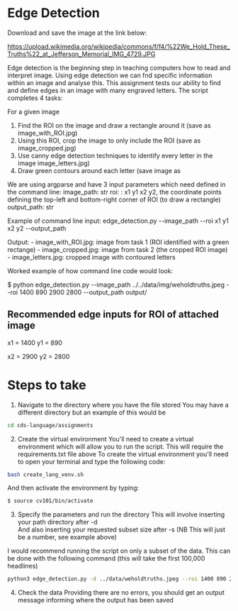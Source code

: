 
# Edge Detection
Download and save the image at the link below:

https://upload.wikimedia.org/wikipedia/commons/f/f4/%22We_Hold_These_Truths%22_at_Jefferson_Memorial_IMG_4729.JPG

Edge detection is the beginning step in teaching computers how to read and interpret image. Using edge detection we can fnd specific information within an image and analyse this. This assignment tests our ability to find and define edges in an image with many engraved letters. The script completes 4 tasks: 

For a given image
  1. Find the ROI on the image and draw a rectangle around it   (save as image_with_ROI.jpg)  
  2. Using this ROI, crop the image to only include the ROI   (save as image_cropped.jpg) 
  3. Use canny edge detection techniques to identify every letter in the image image_letters.jpg) 
  4. Draw green contours around each letter  (save image as  
  
We are using argparse and have 3 input parameters which need defined in the command line:
    image_path: str <path-to-image>
    roi: : x1 y1 x2 y2, the coordinate points defining the top-left and bottom-right corner of ROI (to draw a rectangle) 
    output_path: str <path-to-output-file>
    
Example of command line input:
    edge_detection.py --image_path <path-to-image> --roi x1 y1 x2 y2 --output_path <path-to-output-file>

Output:
    - image_with_ROI.jpg: image from task 1 (ROI identified with a green rectange) 
    - image_cropped.jpg: image from task 2 (the cropped ROI image) 
    - image_letters.jpg: cropped image with contoured letters
    
Worked example of how command line code would look: 

$ python edge_detection.py --image_path ../../data/img/weholdtruths.jpeg --roi 1400 890 2900 2800 --output_path output/

## Recommended edge inputs for ROI of attached image 
x1 = 1400
y1 = 890 

x2 = 2900
y2 = 2800

# Steps to take 

1. Navigate to the directory where you have the file stored
You may have a different directory but an example of this would be
```bash
cd cds-language/assignments
```

2. Create the virtual environment
You'll need to create a virtual environment which will allow you to run the script. This will require the requirements.txt file above 
To create the virtual environment you'll need to open your terminal and type the following code: 
```bash
bash create_lang_venv.sh
```
And then activate the environment by typing: 
```bash
$ source cv101/bin/activate
```

3. Specify the parameters and run the directory 
This will involve inserting your path directory after -d  
And also inserting your requested subset size after -s    (NB This will just be a number, see example above) 

I would recommend running the script on only a subset of the data. This can be done with the following command (this will take the first 100,000 headlines) 
```bash
python3 edge_detection.py -d ../data/weholdtruths.jpeg --roi 1400 890 2900 2800 --output_path output/
```

4. Check the data 
Providing there are no errors, you should get an output message informing where the output has been saved  
    
